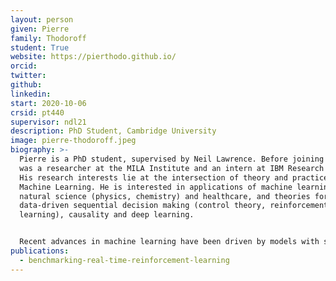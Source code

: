 ```yaml
---
layout: person
given: Pierre
family: Thodoroff
student: True
website: https://pierthodo.github.io/
orcid:
twitter: 
github: 
linkedin: 
start: 2020-10-06
crsid: pt440
supervisor: ndl21
description: PhD Student, Cambridge University
image: pierre-thodoroff.jpeg
biography: >-
  Pierre is a PhD student, supervised by Neil Lawrence. Before joining ML@CL he
  was a researcher at the MILA Institute and an intern at IBM Research Israel.
  His research interests lie at the intersection of theory and practice in
  Machine Learning. He is interested in applications of machine learning in
  natural science (physics, chemistry) and healthcare, and theories for
  data-driven sequential decision making (control theory, reinforcement
  learning), causality and deep learning.


  Recent advances in machine learning have been driven by models with significant computational costs. The impact of bounded resources on the algorithm is often ignored and compute allocation decisions are made in an ad-hoc manner by the engineer or researcher.  This can cause issues in deployment requiring real-time inference or cause sub-optimal resource allocation during training. In Pierre's research, he attempts to incorporate the concept of bounded rationality in machine learning to optimally reason about computations in a data-driven way. He also analyzes the impact of bounded computations on machine learning systems.
publications:
  - benchmarking-real-time-reinforcement-learning
---
```


